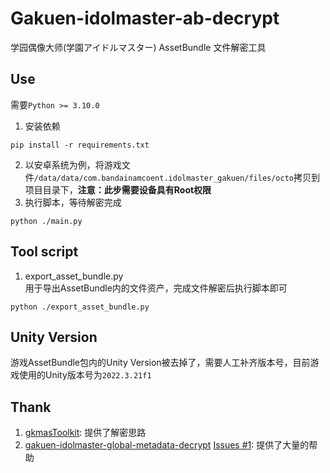 # Gakuen-idolmaster-ab-decrypt
学园偶像大师(学園アイドルマスター) AssetBundle 文件解密工具

## Use
需要`Python >= 3.10.0`

1. 安装依赖
``` shell
pip install -r requirements.txt
```
2. 以安卓系统为例，将游戏文件`/data/data/com.bandainamcoent.idolmaster_gakuen/files/octo`拷贝到项目目录下，**注意：此步需要设备具有Root权限**
3. 执行脚本，等待解密完成
``` shell
python ./main.py
```

## Tool script
1. export_asset_bundle.py  
用于导出AssetBundle内的文件资产，完成文件解密后执行脚本即可
``` shell
python ./export_asset_bundle.py
```

## Unity Version
游戏AssetBundle包内的Unity Version被去掉了，需要人工补齐版本号，目前游戏使用的Unity版本号为`2022.3.21f1`

## Thank
1. [gkmasToolkit](https://github.com/kishidanatsumi/gkmasToolkit): 提供了解密思路
2. [gakuen-idolmaster-global-metadata-decrypt](https://github.com/chinosk6/gakuen-idolmaster-global-metadata-decrypt) [Issues #1](https://github.com/chinosk6/gakuen-idolmaster-global-metadata-decrypt/issues/1): 提供了大量的帮助